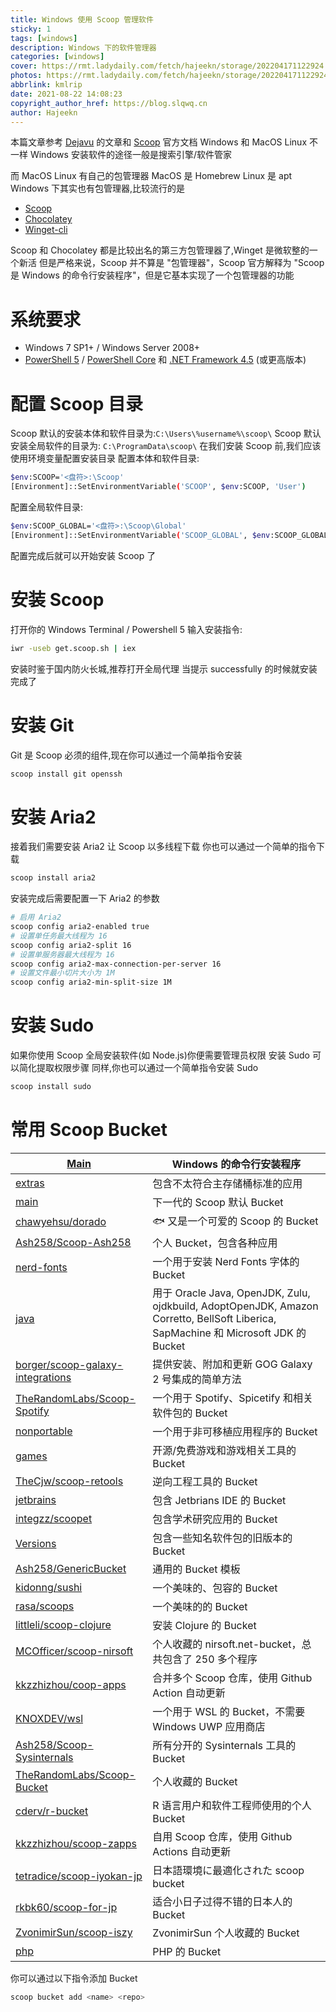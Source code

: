 ```yaml
---
title: Windows 使用 Scoop 管理软件
sticky: 1
tags: [windows]
description: Windows 下的软件管理器
categories: [windows]
cover: https://rmt.ladydaily.com/fetch/hajeekn/storage/202204171122924.png
photos: https://rmt.ladydaily.com/fetch/hajeekn/storage/202204171122924.png
abbrlink: kmlrip
date: 2021-08-22 14:08:23
copyright_author_href: https://blog.slqwq.cn
author: Hajeekn
---
```


本篇文章参考 [Dejavu](https://www.dejavu.moe/posts/windows-scoop/) 的文章和 [Scoop](https://scoop-docs.vercel.app/) 官方文档
Windows 和 MacOS Linux 不一样
Windows 安装软件的途径一般是搜索引擎/软件管家

而 MacOS Linux 有自己的包管理器
MacOS 是 Homebrew
Linux 是 apt
Windows 下其实也有包管理器,比较流行的是

- [Scoop](https://scoop.sh/)
- [Chocolatey](https://chocolatey.org/)
- [Winget-cli](https://github.com/microsoft/winget-cli)

Scoop 和 Chocolatey 都是比较出名的第三方包管理器了,Winget 是微软整的一个新活
但是严格来说，Scoop 并不算是 "包管理器"，Scoop 官方解释为 "Scoop 是 Windows 的命令行安装程序"，但是它基本实现了一个包管理器的功能

# 系统要求

- Windows 7 SP1+ / Windows Server 2008+
- [PowerShell 5](https://aka.ms/wmf5download) / [PowerShell Core](https://docs.microsoft.com/en-us/powershell/scripting/install/installing-powershell-core-on-windows?view=powershell-6) 和 [.NET Framework 4.5](https://www.microsoft.com/net/download) (或更高版本)

# 配置 Scoop 目录

Scoop 默认的安装本体和软件目录为:`C:\Users\%username%\scoop\`
Scoop 默认安装全局软件的目录为: `C:\ProgramData\scoop\`
在我们安装 Scoop 前,我们应该使用环境变量配置安装目录
配置本体和软件目录:

```bash
$env:SCOOP='<盘符>:\Scoop'
[Environment]::SetEnvironmentVariable('SCOOP', $env:SCOOP, 'User')
```

配置全局软件目录:

```bash
$env:SCOOP_GLOBAL='<盘符>:\Scoop\Global'
[Environment]::SetEnvironmentVariable('SCOOP_GLOBAL', $env:SCOOP_GLOBAL, 'Machine')
```

配置完成后就可以开始安装 Scoop 了

# 安装 Scoop

打开你的 Windows Terminal / Powershell 5
输入安装指令:

```bash
iwr -useb get.scoop.sh | iex
```

安装时鉴于国内防火长城,推荐打开全局代理
当提示 successfully 的时候就安装完成了

# 安装 Git

Git 是 Scoop 必须的组件,现在你可以通过一个简单指令安装

```bash
scoop install git openssh
```

# 安装 Aria2

接着我们需要安装 Aria2 让 Scoop 以多线程下载
你也可以通过一个简单的指令下载

```bash
scoop install aria2
```

安装完成后需要配置一下 Aria2 的参数

```bash
# 启用 Aria2
scoop config aria2-enabled true
# 设置单任务最大线程为 16
scoop config aria2-split 16
# 设置单服务器最大线程为 16
scoop config aria2-max-connection-per-server 16
# 设置文件最小切片大小为 1M
scoop config aria2-min-split-size 1M
```

# 安装 Sudo

如果你使用 Scoop 全局安装软件(如 Node.js)你便需要管理员权限
安装 Sudo 可以简化提取权限步骤
同样,你也可以通过一个简单指令安装 Sudo

```bash
scoop install sudo
```

# 常用 Scoop Bucket

| [Main](https://github.com/lukesampson/scoop)                                            | Windows 的命令行安装程序                                                                                                            |
| --------------------------------------------------------------------------------------- | ----------------------------------------------------------------------------------------------------------------------------------- |
| [extras](https://github.com/lukesampson/scoop-extras)                                   | 包含不太符合主存储桶标准的应用                                                                                                      |
| [main](https://github.com/ScoopInstaller/Main)                                          | 下一代的 Scoop 默认 Bucket                                                                                                          |
| [chawyehsu/dorado](https://github.com/chawyehsu/dorado)                                 | 🐟 又是一个可爱的 Scoop 的 Bucket                                                                                                   |
| [Ash258/Scoop-Ash258](https://github.com/Ash258/Scoop-Ash258)                           | 个人 Bucket，包含各种应用                                                                                                           |
| [nerd-fonts](https://github.com/matthewjberger/scoop-nerd-fonts)                        | 一个用于安装 Nerd Fonts 字体的 Bucket                                                                                               |
| [java](https://github.com/ScoopInstaller/Java)                                          | 用于 Oracle Java, OpenJDK, Zulu, ojdkbuild, AdoptOpenJDK, Amazon Corretto, BellSoft Liberica, SapMachine 和 Microsoft JDK 的 Bucket |
| [borger/scoop-galaxy-integrations](https://github.com/borger/scoop-galaxy-integrations) | 提供安装、附加和更新 GOG Galaxy 2 号集成的简单方法                                                                                  |
| [TheRandomLabs/Scoop-Spotify](https://github.com/TheRandomLabs/Scoop-Spotify)           | 一个用于 Spotify、Spicetify 和相关软件包的 Bucket                                                                                   |
| [nonportable](https://github.com/TheRandomLabs/scoop-nonportable)                       | 一个用于非可移植应用程序的 Bucket                                                                                                   |
| [games](https://github.com/Calinou/scoop-games)                                         | 开源/免费游戏和游戏相关工具的 Bucket                                                                                                |
| [TheCjw/scoop-retools](https://github.com/TheCjw/scoop-retools)                         | 逆向工程工具的 Bucket                                                                                                               |
| [jetbrains](https://github.com/Ash258/Scoop-JetBrains)                                  | 包含 Jetbrians IDE 的 Bucket                                                                                                        |
| [integzz/scoopet](https://github.com/integzz/scoopet)                                   | 包含学术研究应用的 Bucket                                                                                                           |
| [Versions](https://github.com/ScoopInstaller/Versions)                                  | 包含一些知名软件包的旧版本的 Bucket                                                                                                 |
| [Ash258/GenericBucket](https://github.com/Ash258/GenericBucket)                         | 通用的 Bucket 模板                                                                                                                  |
| [kidonng/sushi](https://github.com/kidonng/sushi)                                       | 一个美味的、包容的 Bucket                                                                                                           |
| [rasa/scoops](https://github.com/rasa/scoops)                                           | 一个美味的的 Bucket                                                                                                                 |
| [littleli/scoop-clojure](https://github.com/littleli/scoop-clojure)                     | 安装 Clojure 的 Bucket                                                                                                              |
| [MCOfficer/scoop-nirsoft](https://github.com/MCOfficer/scoop-nirsoft)                   | 个人收藏的 nirsoft.net-bucket，总共包含了 250 多个程序                                                                              |
| [kkzzhizhou/coop-apps](https://github.com/kkzzhizhou/scoop-apps)                        | 合并多个 Scoop 仓库，使用 Github Action 自动更新                                                                                    |
| [KNOXDEV/wsl](https://github.com/KNOXDEV/wsl)                                           | 一个用于 WSL 的 Bucket，不需要 Windows UWP 应用商店                                                                                 |
| [Ash258/Scoop-Sysinternals](https://github.com/Ash258/Scoop-Sysinternals)               | 所有分开的 Sysinternals 工具的 Bucket                                                                                               |
| [TheRandomLabs/Scoop-Bucket](https://github.com/TheRandomLabs/Scoop-Bucket)             | 个人收藏的 Bucket                                                                                                                   |
| [cderv/r-bucket](https://github.com/cderv/r-bucket)                                     | R 语言用户和软件工程师使用的个人 Bucket                                                                                             |
| [kkzzhizhou/scoop-zapps](https://github.com/kkzzhizhou/scoop-zapps)                     | 自用 Scoop 仓库，使用 Github Actions 自动更新                                                                                       |
| [tetradice/scoop-iyokan-jp](https://github.com/tetradice/scoop-iyokan-jp)               | 日本語環境に最適化された scoop bucket                                                                                               |
| [rkbk60/scoop-for-jp](https://github.com/rkbk60/scoop-for-jp)                           | 适合小日子过得不错的日本人的 Bucket                                                                                                 |
| [ZvonimirSun/scoop-iszy](https://github.com/ZvonimirSun/scoop-iszy)                     | ZvonimirSun 个人收藏的 Bucket                                                                                                       |
| [php](https://github.com/ScoopInstaller/PHP)                                            | PHP 的 Bucket                                                                                                                       |

你可以通过以下指令添加 Bucket

```bash
scoop bucket add <name> <repo>
```
